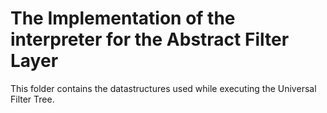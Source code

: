 The Implementation of the interpreter for the Abstract Filter Layer
===================================================================


This folder contains the datastructures used while executing the Universal Filter Tree.